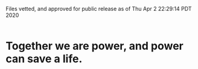 Files vetted, and approved for public release as of Thu Apr  2 22:29:14 PDT 2020<br><br><h1>Together we are power, and power can save a life.</h1>
